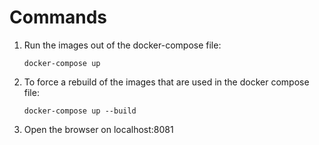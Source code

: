 # Commands

1. Run the images out of the docker-compose file:

   ```CLI
   docker-compose up
   ```

2. To force a rebuild of the images that are used in the docker compose file:

   ```CLI
   docker-compose up --build
   ```

3. Open the browser on localhost:8081
